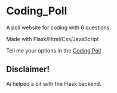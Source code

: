 # Coding_Poll
A poll website for coding with 6 questions.

Made with Flask/Html/Css/JavaScript

Tell me your options in the [Coding Poll](https://geovaz09.pythonanywhere.com/survey)

## Disclaimer!
Ai helped a bit with the Flask backend.
